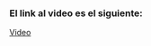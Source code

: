 ### El link al video es el siguiente:

[Video](https://drive.google.com/file/d/1qcVkz9ofs2JV2OA3rEA3VOU6ce9UQP6h/view?usp=sharing)

